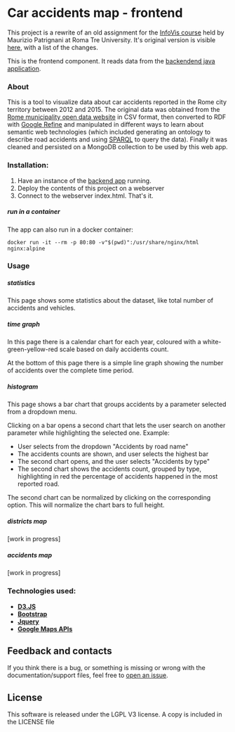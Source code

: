 Car accidents map - frontend
=========================

This project is a rewrite of an old assignment for the [InfoVis course](http://www.dia.uniroma3.it/~infovis)
held by Maurizio Patrignani at Roma Tre University.
It's original version is visible [here](https://github.com/marcosox/visualizzazione_incidenti),
with a list of the changes.

This is the frontend component.
It reads data from the [backendend java application](https://github.com/marcosox/car-accidents-map-be).

### About

This is a tool to visualize data about car accidents reported in the Rome city territory between 2012 and 2015.
The original data was obtained from the [Rome municipality open data website](http://dati.comune.roma.it/cms/it/incidenti_stradali.page) in CSV format,
then converted to RDF with [Google Refine](http://openrefine.org/) and manipulated in different ways to learn about semantic web technologies
(which included generating an ontology to describe road accidents and using [SPARQL](https://en.wikipedia.org/wiki/SPARQL) to query the data).
Finally it was cleaned and persisted on a MongoDB collection to be used by this web app.

### Installation:

1. Have an instance of the [backend app](https://github.com/marcosox/car-accidents-map-be) running.
2. Deploy the contents of this project on a webserver
3. Connect to the webserver index.html. That's it.

##### run in a container

The app can also run in a docker container:

	docker run -it --rm -p 80:80 -v"$(pwd)":/usr/share/nginx/html nginx:alpine

### Usage

##### statistics

This page shows some statistics about the dataset, like total number of accidents and vehicles.

##### time graph

In this page there is a calendar chart for each year, coloured with a white-green-yellow-red scale based on daily accidents count.

At the bottom of this page there is a simple line graph showing the number of accidents over the complete time period.

##### histogram

This page shows a bar chart that groups accidents by a parameter selected from a dropdown menu.

Clicking on a bar opens a second chart that lets the user search on another parameter while highlighting the selected one.
Example:

- User selects from the dropdown "Accidents by road name"
- The accidents counts are shown, and user selects the highest bar
- The second chart opens, and the user selects "Accidents by type"
- The second chart shows the accidents count, grouped by type, highlighting in red the percentage of accidents happened in the most reported road.

The second chart can be normalized by clicking on the corresponding option.
This will normalize the chart bars to full height.

##### districts map

[work in progress]

##### accidents map

[work in progress]

### Technologies used:

* [**D3.JS**](https://d3js.org/)
* [**Bootstrap**](https://getbootstrap.com/)
* [**Jquery**](https://jquery.com/)
* [**Google Maps APIs**](https://developers.google.com/maps/)

## Feedback and contacts
If you think there is a bug, or something is missing or wrong with the documentation/support files, feel free to [open an issue].

## License
This software is released under the LGPL V3 license.
A copy is included in the LICENSE file


[open an issue]: https://github.com/marcosox/car-accidents-map-fe/issues
[releases page]: https://github.com/marcosox/car-accidents-map-fe/releases
